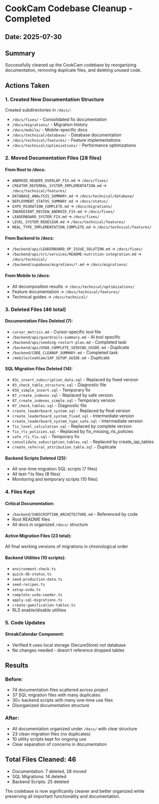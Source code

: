# CookCam Codebase Cleanup - Completed

## Date: 2025-07-30

## Summary
Successfully cleaned up the CookCam codebase by reorganizing documentation, removing duplicate files, and deleting unused code.

## Actions Taken

### 1. Created New Documentation Structure
Created subdirectories in `/docs/`:
- `/docs/fixes/` - Consolidated fix documentation
- `/docs/migrations/` - Migration history
- `/docs/mobile/` - Mobile-specific docs
- `/docs/technical/database/` - Database documentation
- `/docs/technical/features/` - Feature implementations
- `/docs/technical/optimizations/` - Performance optimizations

### 2. Moved Documentation Files (28 files)
#### From Root to /docs:
- `ANDROID_HEADER_OVERLAP_FIX.md` → `/docs/fixes/`
- `CREATOR_REFERRAL_SYSTEM_IMPLEMENTATION.md` → `/docs/technical/features/`
- `DATABASE_ANALYSIS_SUMMARY.md` → `/docs/technical/database/`
- `DEPLOYMENT_STATUS_SUMMARY.md` → `/docs/status/`
- `EXPO_MIGRATION_COMPLETE.md` → `/docs/migrations/`
- `INGREDIENT_REVIEW_ANDROID_FIX.md` → `/docs/fixes/`
- `LEADERBOARD_SYSTEM_FIX.md` → `/docs/fixes/`
- `LEVEL_SYSTEM_REDESIGN.md` → `/docs/technical/features/`
- `MEAL_TYPE_IMPLEMENTATION_COMPLETE.md` → `/docs/technical/features/`

#### From Backend to /docs:
- `/backend/api/LEADERBOARD_XP_ISSUE_SOLUTION.md` → `/docs/fixes/`
- `/backend/api/src/services/README-nutrition-integration.md` → `/docs/technical/`
- `/backend/supabase/migrations/*.md` → `/docs/migrations/`

#### From Mobile to /docs:
- All decomposition results → `/docs/technical/optimizations/`
- Feature documentation → `/docs/technical/features/`
- Technical guides → `/docs/technical/`

### 3. Deleted Files (46 total)

#### Documentation Files Deleted (7):
- `cursor_metrics.md` - Cursor-specific tool file
- `/backend/api/guardrails-summary.md` - AI tool specific
- `/backend/api/seeding-restart-plan.md` - Completed task
- `/backend/api/USDA_COMPLETE_SEEDING_GUIDE.md` - Duplicate
- `/backend/CODE_CLEANUP_SUMMARY.md` - Completed task
- `/mobile/CookCam/IAP_SETUP_GUIDE.md` - Duplicate

#### SQL Migration Files Deleted (14):
- `03c_insert_subscription_data.sql` - Replaced by fixed version
- `03_check_table_structure.sql` - Diagnostic file
- `03d_simple_insert.sql` - Temporary fix
- `07_create_indexes.sql` - Replaced by safe version
- `07_create_indexes_simple.sql` - Temporary version
- `07_check_tables.sql` - Diagnostic file
- `create_leaderboard_system.sql` - Replaced by final version
- `create_leaderboard_system_fixed.sql` - Intermediate version
- `create_leaderboard_system_type_safe.sql` - Intermediate version
- `fix_level_calculation.sql` - Replaced by complete version
- `fix_rls_policies.sql` - Replaced by fix_missing_rls_policies
- `safe_rls_fix.sql` - Temporary fix
- `consolidate_subscription_tables.sql` - Replaced by create_iap_tables
- `create_referral_attribution_table.sql` - Duplicate

#### Backend Scripts Deleted (25):
- All one-time migration SQL scripts (7 files)
- All test-*.ts files (8 files)
- Monitoring and temporary scripts (10 files)

### 4. Files Kept

#### Critical Documentation:
- `/backend/SUBSCRIPTION_ARCHITECTURE.md` - Referenced by code
- Root README files
- All docs in organized `/docs/` structure

#### Active Migration Files (23 total):
All final working versions of migrations in chronological order

#### Backend Utilities (10 scripts):
- `environment-check.ts`
- `quick-db-status.ts`
- `seed-production-data.ts`
- `seed-recipes.ts`
- `setup-usda.ts`
- `complete-usda-seeder.ts`
- `apply-sql-migrations.ts`
- `create-gamification-tables.ts`
- RLS enable/disable utilities

### 5. Code Updates

#### StreakCalendar Component:
- Verified it uses local storage (SecureStore) not database
- No changes needed - doesn't reference dropped tables

## Results

### Before:
- 74 documentation files scattered across project
- 37 SQL migration files with many duplicates
- 30+ backend scripts with many one-time use files
- Disorganized documentation structure

### After:
- All documentation organized under `/docs/` with clear structure
- 23 clean migration files (no duplicates)
- 10 utility scripts kept for ongoing use
- Clear separation of concerns in documentation

## Total Files Cleaned: 46
- Documentation: 7 deleted, 28 moved
- SQL Migrations: 14 deleted
- Backend Scripts: 25 deleted

The codebase is now significantly cleaner and better organized while preserving all important functionality and documentation.